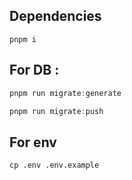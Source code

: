 ## Dependencies
```
pnpm i 
```

## For DB : 
```js
pnpm run migrate:generate
```
```js
pnpm run migrate:push
```

## For env
```
cp .env .env.example
```

